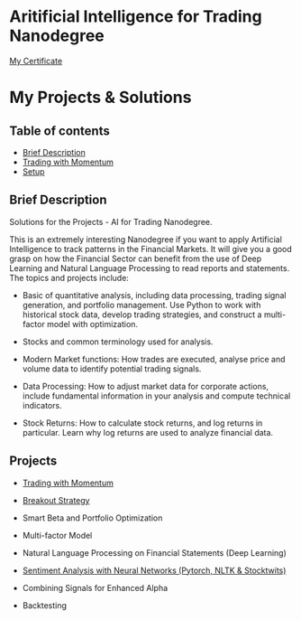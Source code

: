 # Aritificial Intelligence for Trading Nanodegree 
[My Certificate](https://confirm.udacity.com/KZ9E4ZVH)

# My Projects & Solutions

## Table of contents
* [Brief Description](#brief-description)
* [Trading with Momentum](#trading-momentum)
* [Setup](#setup)

## Brief Description

Solutions for the Projects - AI for Trading Nanodegree.

This is an extremely interesting Nanodegree if you want to apply Artificial Intelligence to track
patterns in the Financial Markets. It will give you a good grasp on how the Financial Sector can
benefit from the use of Deep Learning and Natural Language Processing to read reports and statements. The topics and projects include:

* Basic of quantitative analysis, including data processing, trading signal generation, and portfolio management. Use Python to work with historical stock data, develop trading strategies, and construct a multi-factor model with optimization.

* Stocks and common terminology used for analysis.

* Modern Market functions: How trades are executed, analyse price and volume data to identify potential trading signals.

* Data Processing: How to adjust market data for corporate actions, include fundamental information in your analysis and compute technical indicators.

* Stock Returns: How to calculate stock returns, and log returns in particular. Learn why log returns are used to analyze financial data.

## Projects

* [Trading with Momentum](https://github.com/jseluis/AI_for_Trading/tree/main/Trading_with_Momentum)

* [Breakout Strategy](https://github.com/jseluis/Artificial_Intelligence_for_Trading/tree/main/Breakout_Strategy)

* Smart Beta and Portfolio Optimization

* Multi-factor Model

* Natural Language Processing on Financial Statements (Deep Learning)

* [Sentiment Analysis with Neural Networks (Pytorch, NLTK & Stocktwits)](https://github.com/jseluis/Artificial_Intelligence_for_Trading/tree/main/Sentiment_Analysis_with_Neural_Networks)

* Combining Signals for Enhanced Alpha

* Backtesting